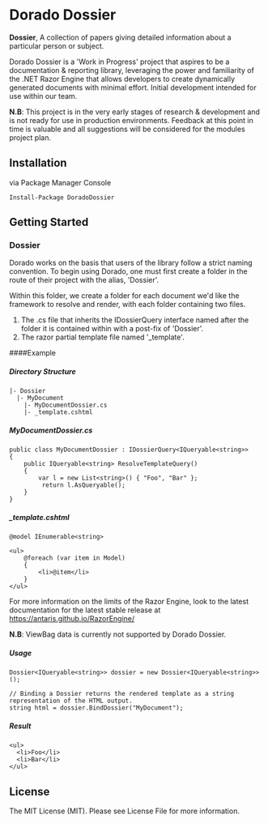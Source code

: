 # Dorado Dossier
**Dossier**, A collection of papers giving detailed information about a particular person or subject.

Dorado Dossier is a 'Work in Progress' project that aspires to be a documentation & reporting library, leveraging the power
and familiarity of the .NET Razor Engine that allows developers to create dynamically generated documents with minimal effort. Initial development intended for use within our team.

**N.B**: This project is in the very early stages of research & development and is not ready for use in production environments.
Feedback at this point in time is valuable and all suggestions will be considered for the modules project plan.

## Installation
via Package Manager Console
```
Install-Package DoradoDossier
```

## Getting Started
### Dossier
Dorado works on the basis that users of the library follow a strict naming convention. To begin using Dorado, one must first
create a folder in the route of their project with the alias, 'Dossier'. 

Within this folder, we create a folder for each document we'd like the framework to resolve and render, with each folder containing
two files.

1.  The .cs file that inherits the IDossierQuery<T> interface named after the folder it is contained within with a post-fix of 'Dossier'.
2.  The razor partial template file named '_template'.

####Example
##### Directory Structure
```
|- Dossier
  |- MyDocument
    |- MyDocumentDossier.cs
    |- _template.cshtml
```
##### MyDocumentDossier.cs
```
public class MyDocumentDossier : IDossierQuery<IQueryable<string>>
{
    public IQueryable<string> ResolveTemplateQuery()
    {
        var l = new List<string>() { "Foo", "Bar" };
         return l.AsQueryable();
    }
}
```

##### _template.cshtml
```
@model IEnumerable<string>

<ul>
    @foreach (var item in Model)
    {
        <li>@item</li>
    }
</ul>
```
For more information on the limits of the Razor Engine, look to the latest documentation for the latest stable release
at https://antaris.github.io/RazorEngine/

**N.B**: ViewBag data is currently not supported by Dorado Dossier.

##### Usage
```
Dossier<IQueryable<string>> dossier = new Dossier<IQueryable<string>>();

// Binding a Dossier returns the rendered template as a string representation of the HTML output.
string html = dossier.BindDossier("MyDocument");
```

##### Result
```
<ul>
  <li>Foo</li>
  <li>Bar</li>
</ul>
```

## License
The MIT License (MIT). Please see License File for more information.
